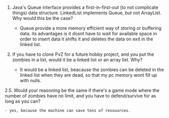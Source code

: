 1. Java's Queue interface provides a first-in-first-out (to not complicate things) data structure. LinkedList implements Queue, but not ArrayList. Why would this be the case?

	- Queue provide a more memory efficient way of storing or buffering data. its advantages is it dosnt have to wait for available space in order to insert data it shifts it and deletes the data on exit in the linked list.

2. If you have to clone PvZ for a future hobby project, and you put the zombies in a list, would it be a linked list or an array list.  Why?

	- It would be a linked list, beacause the zombies can be deleted in the linked list when they are dead, so that my pc memory wont fill up with nulls.

2.5. Would your reasoning be the same if there's a game mode where the number of zombies have no limit, and you have to defend/survive for as long as you can?

	- yes, because the machine can save tons of resouurces.

